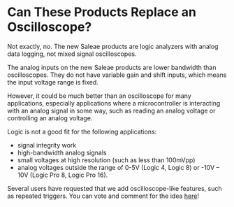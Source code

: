 # Can These Products Replace an Oscilloscope?

Not exactly, no. The new Saleae products are logic analyzers with analog data logging, not mixed signal oscilloscopes.

The analog inputs on the new Saleae products are lower bandwidth than oscilloscopes. They do not have variable gain and shift inputs, which means the input voltage range is fixed.

However, it could be much better than an oscilloscope for many applications, especially applications where a microcontroller is interacting with an analog signal in some way, such as reading an analog voltage or controlling an analog voltage.

Logic is not a good fit for the following applications:

* signal integrity work
* high-bandwidth analog signals
* small voltages at high resolution \(such as less than 100mVpp\)
* analog voltages outside the range of 0-5V \(Logic 4, Logic 8\) or -10V – 10V \(Logic Pro 8, Logic Pro 16\).

Several users have requested that we add oscilloscope-like features, such as repeated triggers. You can vote and comment for the idea [here](https://ideas.saleae.com/b/feature-requests/repeated-trigger-capture/)!

